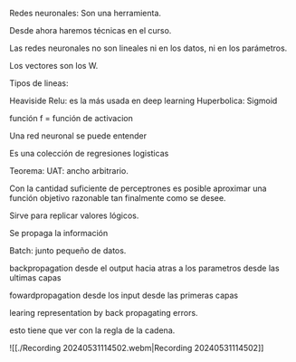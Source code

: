 Redes neuronales: Son una herramienta.

Desde ahora haremos técnicas en el curso.

Las redes neuronales no son lineales ni en los datos, ni en los parámetros.

Los vectores son los W.

Tipos de lineas:

Heaviside
Relu: es la más usada en deep learning
Huperbolica:
Sigmoid

función f = función de activacion

Una red neuronal se puede entender 

Es una colección de regresiones logisticas

Teorema: UAT: ancho arbitrario.

Con la cantidad suficiente de perceptrones es posible aproximar una función objetivo razonable tan finalmente como se desee.

Sirve para replicar valores lógicos.

Se propaga la información

Batch: junto pequeño de datos.

backpropagation desde el output hacia atras a los parametros desde las ultimas capas

fowardpropagation desde los input desde las primeras capas 

learing representation by back propagating errors.

esto tiene que ver con la regla de la cadena.


![[./Recording 20240531114502.webm|Recording 20240531114502]]
